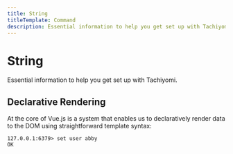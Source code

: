 ```yaml
---
title: String
titleTemplate: Command
description: Essential information to help you get set up with Tachiyomi.
---
```


# String

Essential information to help you get set up with Tachiyomi.

## Declarative Rendering

At the core of Vue.js is a system that enables us to declaratively render data to the DOM using straightforward template syntax:

```shell
127.0.0.1:6379> set user abby
OK
```